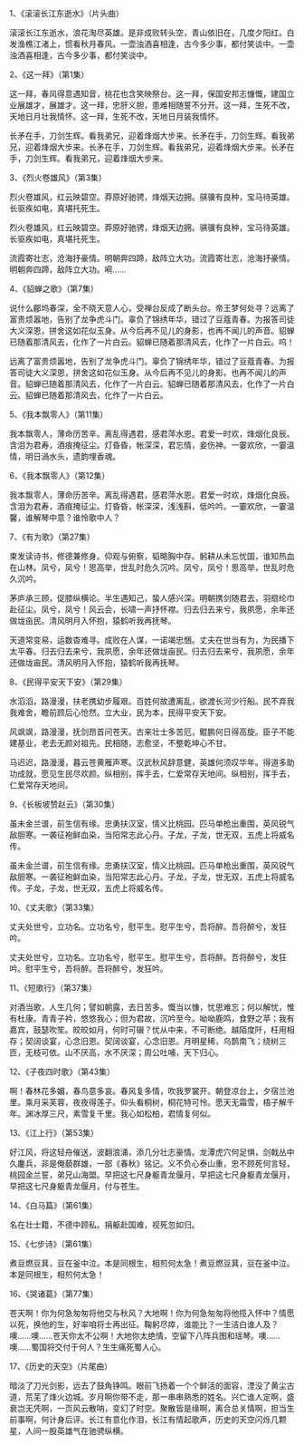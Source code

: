 1、《滚滚长江东逝水》（片头曲）

滚滚长江东逝水，浪花淘尽英雄。是非成败转头空，青山依旧在，几度夕阳红。白发渔樵江渚上，惯看秋月春风。一壶浊酒喜相逢，古今多少事，都付笑谈中。一壶浊酒喜相逢，古今多少事，都付笑谈中。

2、《这一拜》（第1集）

这一拜，春风得意遇知音，桃花也含笑映祭台。这一拜，保国安邦志慷慨，建国立业展雄才，展雄才。这一拜，忠肝义胆，患难相随誓不分开。这一拜，生死不改，天地日月壮我情怀。这一拜，生死不改，天地日月装我情怀。

长矛在手，刀剑生辉。看我弟兄，迎着烽烟大步来。长矛在手，刀剑生辉。看我弟兄，迎着烽烟大步来。长矛在手，刀剑生辉。看我弟兄，迎着烽烟大步来。长矛在手，刀剑生辉。看我弟兄，迎着烽烟大步来。

3、《烈火卷雄风》（第3集）

烈火卷雄风，红云映碧空。莽原好驰骋，烽烟天边拥。骐骥有良种，宝马待英雄。长驱疾如电，真堪托死生。

烈火卷雄风，红云映碧空。莽原好驰骋，烽烟天边拥。骐骥有良种，宝马待英雄。长驱疾如电，真堪托死生。

流霞寄壮志，沧海抒豪情。明朝奔四蹄，敌阵立大功。流霞寄壮志，沧海抒豪情。明朝奔四蹄，敌阵立大功。嗬……

4、《貂蝉之歌》（第7集）

说什么郿坞春深，全不晓天意人心，受禅台反成了断头台。帝王梦何处寻？远离了富贵烦嚣地，告别了龙争虎斗门。辜负了锦绣年华，错过了豆蔻青春。为报答司徒大义深恩，拼舍这如花似玉身。从今后再不见儿的身影，也再不闻儿的声音。貂蝉已随着那清风去，化作了一片白云。貂蝉已随着那清风去，化作了一片白云。呜！

远离了富贵烦嚣地，告别了龙争虎斗门。辜负了锦绣年华，错过了豆蔻青春。为报答司徒大义深恩，拼舍这如花似玉身。从今后再不见儿的身影，也再不闻儿的声音。貂蝉已随着那清风去，化作了一片白云。貂蝉已随着那清风去，化作了一片白云。貂蝉已随着那清风去，化作了一片白云。

5、《我本飘零人》（第11集）

我本飘零人，薄命历苦辛。离乱得遇君，感君萍水恩。君爱一时欢，烽烟化良辰。含泪为君寿，酒痕掩征尘。灯昏昏，帐深深，君忘情，妾伤神。一霎欢欣，一霎温情，明日渦水头，遗韵埋香魂。

6、《我本飘零人》（第12集）

我本飘零人，薄命历苦辛。离乱得遇君，感君萍水恩。君爱一时欢，烽烟化良辰。含泪为君寿，酒痕掩征尘。灯昏昏，帐深深，浅浅斟，低吟吟。一霎欢欣，一霎温馨，谁解琴中意？谁怜歌中人？

7、《有为歌》（第27集）

束发读诗书，修德兼修身。仰观与俯察，韬略胸中存。躬耕从未忘忧国，谁知热血在山林。凤兮，凤兮！思高举，世乱时危久沉吟。凤兮，凤兮！思高举，世乱时危久沉吟。

茅庐承三顾，促膝纵横论。半生遇知己，蛰人感兴深。明朝携剑随君去，羽扇纶巾赴征尘。凤兮，凤兮！风云会，长啸一声抒怀襟。归去归去来兮，我夙愿，余年还做垅亩民。清风明月入怀抱，猿鹤听我再抚琴。

天道常变易，运数杳难寻。成败在人谋，一诺竭忠悃。丈夫在世当有为，为民播下太平春。归去归去来兮，我夙愿，余年还做垅亩民。归去归去来兮，我夙愿，余年还做垅亩民。清风明月入怀抱，猿鹤听我再抚琴。

8、《民得平安天下安》（第29集）

水滔滔，路漫漫，扶老携幼步履艰。百姓何故遭离乱，欲渡长河少行船。民不弃我我难舍，瞻前顾后心怆然。立大业，民为本，民得平安天下安。

风飒飒，路漫漫，抚剑昂首问苍天。古来壮士多苦厄，鲲鹏何日得高旋。臣子不能建基业，老去无颜对祖先。民相随，志愈坚，不整乾坤心不甘。

马迟迟，路漫漫，暮云苍黄雁声寒。汉武秋风辞意健，英雄何须叹华年。得道多助功成就，愿见生民尽欢颜。纵相别，挥手去，仁爱常存天地间。纵相别，挥手去，仁爱常存天地间。

9、《长板坡赞赵云》（第30集）

虽未金兰谱，前生信有缘。忠勇扶汉室，情义比桃园。匹马单枪出重围，英风锐气敌胆寒。一袭征袍鲜血染，当阳常志此心丹。子龙，子龙，世无双，五虎上将威名传。

虽未金兰谱，前生信有缘。忠勇扶汉室，情义比桃园。匹马单枪出重围，英风锐气敌胆寒。一袭征袍鲜血染，当阳常志此心丹。子龙，子龙，世无双，五虎上将威名传。子龙，子龙，世无双，五虎上将威名传。

10、《丈夫歌》（第33集）

丈夫处世兮，立功名。立功名兮，慰平生。慰平生兮，吾将醉。吾将醉兮，发狂吟。

丈夫处世兮，立功名。立功名兮，慰平生。慰平生兮，吾将醉。吾将醉兮，发狂吟。慰平生兮，吾将醉。吾将醉兮，发狂吟。

11、《短歌行》（第37集）

对酒当歌，人生几何；譬如朝露，去日苦多。慨当以慷，忧思难忘；何以解忧，惟有杜康。青青子衿，悠悠我心；但为君故，沉吟至今。呦呦鹿鸣，食野之苹；我有嘉宾，鼓瑟吹笙。皎皎如月，何时可辍？忧从中来，不可断绝。越陌度阡，枉用相存；契阔谈宴，心念旧恩。契阔谈宴，心念旧恩。月明星稀，乌鹊南飞；绕树三匝，无枝可依。山不厌高，水不厌深；周公吐哺，天下归心。

12、《子夜四时歌》（第43集）

啊！春林花多媚，春鸟意多哀。春风复多情，吹我罗裳开。朝登凉台上，夕宿兰池里。乘月采芙蓉，夜夜得莲子。仰头看桐树，桐花特可怜。愿天无霜雪，梧子解千年。渊冰厚三尺，素雪复千里。我心如松柏，君情复何似。

13、《江上行》（第53集）

好江风，将这轻舟催送，波翻浪涌，添几分壮志豪情。龙潭虎穴何足惧，剑戟丛中久鏖兵，非是俺藐群雄，一部《春秋》铭记。义不负心泰山重，忠不顾死何言轻，桃园金兰誓，弟兄山海盟。早把这七尺身躯青龙偃月，早把这七尺身躯青龙偃月，早把这七尺身躯青龙偃月，付与苍生。

14、《白马篇》（第61集）

名在壮士籍，不德中顾私。捐躯赴国难，视死忽如归。

15、《七步诗》（第61集）

煮豆燃豆萁，豆在釜中泣。本是同根生，相煎何太急！煮豆燃豆萁，豆在釜中泣。本是同根生，相煎何太急！

16、《哭诸葛》（第77集）

苍天啊！你为何急匆匆将他交与秋风？大地啊！你为何急匆匆将他揽入怀中？情愿以死，换他的生，好率咱将士再出征。鞠躬尽瘁，谁能比？一生洁白谁人及？噢……噢……苍天你太不公啊！大地你太绝情，空留下八阵兵图和瑶琴。噢……噢……蜀国将交付于何人？生生痛死蜀人心。

17、《历史的天空》（片尾曲）

暗淡了刀光剑影，远去了鼓角铮鸣。眼前飞扬着一个个鲜活的面容，湮没了黄尘古道，荒芜了烽火边城。岁月啊你带不走，那一串串熟悉的姓名。兴亡谁人定啊，盛衰岂无凭啊，一页风云散呐，变幻了时空。聚散皆是缘啊，离合总关情啊，担当生前事啊，何计身后评。长江有意化作泪，长江有情起歌声，历史的天空闪烁几颗星，人间一股英雄气在驰骋纵横。

